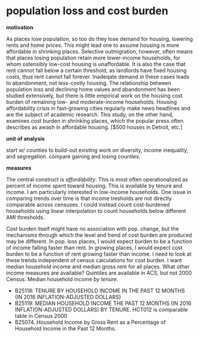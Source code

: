 # population loss and cost burden

__motivation__

As places lose population, so too do they lose demand for housing, lowering rents and home prices. This might lead one to assume housing is more affordable in shrinking places. Selective outmigration, however, often means that places losing population retain more lower-income households, for whom ostensibly low-cost housing is unaffordable. It is also the case that rent cannot fall below a certain threshold, as landlords have fixed housing costs, thus rent cannot fall forever. Inadeqate demand in these cases leads to abandonment, not less-costly housing. The relationship between population loss and declining home values and abandonment has been studied extensively, but there is little empirical work on the housing cost burden of remaining low- and moderate-income households. Housing affordability crisis in fast-growing cities regularly make news headlines and are the subject of academic research. This study, on the other hand, examines cost burden in shrinking places, which the popular press often describes as awash in affordable housing. [$500 houses in Detroit, etc.]

__unit of analysis__

start w/ counties to build-out existing work on diversity, income inequality, and segregation. compare gaining and losing counties.

__measures__

The central construct is _affordability_. This is most often operationalized as percent of income spent toward housing. This is available by tenure and income. I am particularly interested in low-income households. One issue in comparing trends over time is that income tresholds are not directly comparable across censuses. I could instead count cost-burdened households using linear interpolation to count households below different AMI thresholds.

Cost burden itself might have no association with pop. change, but the mechanisms through which the level and trend of cost burden are produced may be different. In pop. loss places, I would expect burden to be a function of income falling faster than rent. In growing places, I would expect cost burden to be a function of rent growing faster than income. I need to look at these trends independent of census calculations for cost burden. I want median household income and median gross rent for all places. What other income measures are available? Quintiles are available in ACS, but not 2000 Census. Median household income _by tenure_.

* B25118: TENURE BY HOUSEHOLD INCOME IN THE PAST 12 MONTHS (IN 2016 INFLATION-ADJUSTED DOLLARS)
* B25119: MEDIAN HOUSEHOLD INCOME THE PAST 12 MONTHS (IN 2016 INFLATION-ADJUSTED DOLLARS) BY TENURE. HCT012 is comparable table in Census 2000	
* B25074. Household Income by Gross Rent as a Percentage of Household Income in the Past 12 Months. 

